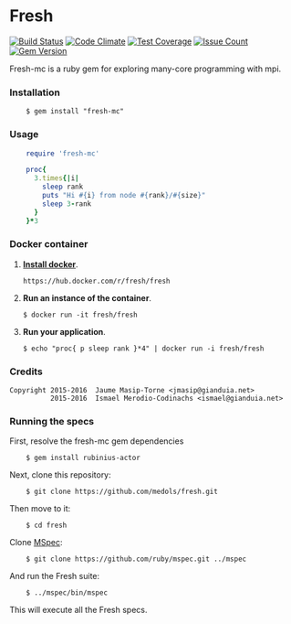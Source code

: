 # Fresh

[![Build Status](https://travis-ci.org/medols/fresh.svg)](https://travis-ci.org/medols/fresh) [![Code Climate](https://codeclimate.com/github/medols/fresh/badges/gpa.svg)](https://codeclimate.com/github/medols/fresh) [![Test Coverage](https://codeclimate.com/github/medols/fresh/badges/coverage.svg)](https://codeclimate.com/github/medols/fresh/coverage) [![Issue Count](https://codeclimate.com/github/medols/fresh/badges/issue_count.svg)](https://codeclimate.com/github/medols/fresh) [![Gem Version](https://badge.fury.io/rb/fresh-mc.svg)](https://badge.fury.io/rb/fresh-mc)

Fresh-mc is a ruby gem for exploring many-core programming with mpi.

### Installation

```shell
    $ gem install "fresh-mc"
```

### Usage

```ruby
    require 'fresh-mc'

    proc{
      3.times{|i|
        sleep rank
        puts "Hi #{i} from node #{rank}/#{size}"
        sleep 3-rank
      }
    }*3
```

### Docker container

1. **[Install docker](https://docs.docker.com/installation/)**.

    ```shell
    https://hub.docker.com/r/fresh/fresh
    ```

2. **Run an instance of the container**.

    ```shell
    $ docker run -it fresh/fresh
    ```

3. **Run your application**.

    ```shell
    $ echo "proc{ p sleep rank }*4" | docker run -i fresh/fresh
    ```

### Credits

    Copyright 2015-2016  Jaume Masip-Torne <jmasip@gianduia.net>
              2015-2016  Ismael Merodio-Codinachs <ismael@gianduia.net>

### Running the specs

First, resolve the fresh-mc gem dependencies

```shell
    $ gem install rubinius-actor
```

Next, clone this repository:

```shell
    $ git clone https://github.com/medols/fresh.git
```

Then move to it:

```shell
    $ cd fresh
```

Clone [MSpec](http://github.com/ruby/mspec):

```shell
    $ git clone https://github.com/ruby/mspec.git ../mspec
```

And run the Fresh suite:

```shell
    $ ../mspec/bin/mspec
```

This will execute all the Fresh specs.


